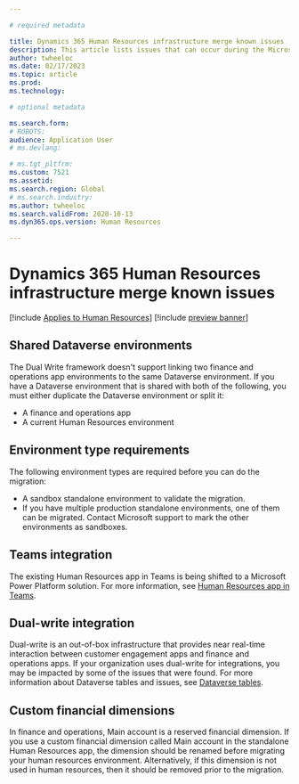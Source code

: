 ```yaml
---

# required metadata

title: Dynamics 365 Human Resources infrastructure merge known issues
description: This article lists issues that can occur during the Microsoft Dynamics 365 Human Resources infrastructure merge.
author: twheeloc
ms.date: 02/17/2023
ms.topic: article
ms.prod: 
ms.technology: 

# optional metadata

ms.search.form: 
# ROBOTS: 
audience: Application User
# ms.devlang: 

# ms.tgt_pltfrm: 
ms.custom: 7521
ms.assetid: 
ms.search.region: Global
# ms.search.industry: 
ms.author: twheeloc
ms.search.validFrom: 2020-10-13
ms.dyn365.ops.version: Human Resources

---
```

# Dynamics 365 Human Resources infrastructure merge known issues

[!include [Applies to Human Resources](../includes/applies-to-hr.md)]
[!include [preview banner](../includes/preview-banner.md)]

## Shared Dataverse environments

The Dual Write framework doesn't support linking two finance and operations app environments to the same Dataverse environment. If you have a Dataverse environment that is shared with both of the following, you must either duplicate the Dataverse environment or split it:

- A finance and operations app
- A current Human Resources environment

## Environment type requirements

The following environment types are required before you can do the migration:

- A sandbox standalone environment to validate the migration.
- If you have multiple production standalone environments, one of them can be migrated. Contact Microsoft support to mark the other environments as sandboxes.

## Teams integration

The existing Human Resources app in Teams is being shifted to a Microsoft Power Platform solution. For more information, see [Human Resources app in Teams](hr-admin-teams-leave-app.md).

## Dual-write integration

Dual-write is an out-of-box infrastructure that provides near real-time interaction between customer engagement apps and finance and operations apps. If your organization uses dual-write for integrations, you may be impacted by some of the issues that were found. For more information about Dataverse tables and issues, see [Dataverse tables](hr-developer-entities.md).

## Custom financial dimensions
In finance and operations, Main account is a reserved financial dimension. If you use a custom financial dimension called Main account in the standalone Human Resources app, the dimension should be renamed before migrating your human resources environment.  Alternatively, if this dimension is not used in human resources, then it should be removed prior to the migration. 




